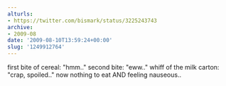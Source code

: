 ```yaml
---
alturls:
- https://twitter.com/bismark/status/3225243743
archive:
- 2009-08
date: '2009-08-10T13:59:24+00:00'
slug: '1249912764'
---
```


first bite of cereal: "hmm.." second bite: "eww.." whiff of the milk carton: "crap, spoiled.." now nothing to eat AND feeling nauseous..

